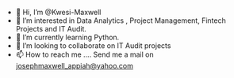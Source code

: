 - 👋 Hi, I’m @Kwesi-Maxwell
- 👀 I’m interested in Data Analytics , Project Management, Fintech Projects and IT Audit.
- 🌱 I’m currently learning Python.
- 💞️ I’m looking to collaborate on IT Audit projects
- 📫 How to reach me .... Send me a mail on josephmaxwell_appiah@yahoo.com

<!---
Kwesi-Maxwell/Kwesi-Maxwell is a ✨ special ✨ repository because its `README.md` (this file) appears on your GitHub profile.
You can click the Preview link to take a look at your changes.
--->
